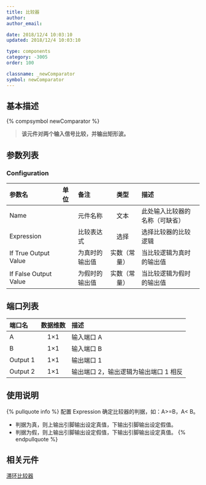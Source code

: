```yaml
---
title: 比较器
author:
author_email:

date: 2018/12/4 10:03:10
updated: 2018/12/4 10:03:10

type: components
category: -3005
order: 100

classname: _newComparator
symbol: newComparator
---
```


## 基本描述

{% compsymbol newComparator %}

> **该元件对两个输入信号比较，并输出矩形波。**

## 参数列表

### Configuration

| 参数名                | 单位 | 备注           |     类型     | 描述                           |
| :-------------------- | :--- | :------------- | :----------: | :----------------------------- |
| Name                  |      | 元件名称       |     文本     | 此处输入比较器的名称（可缺省） |
| Expression            |      | 比较表达式     |     选择     | 选择比较器的比较逻辑           |
| If True Output Value  |      | 为真时的输出值 | 实数（常量） | 当比较逻辑为真时的输出值       |
| If False Output Value |      | 为假时的输出值 | 实数（常量） | 当比较逻辑为假时的输出值       |

## 端口列表

| 端口名   | 数据维数 | 描述                                  |
| :------- | :------: | :------------------------------------ |
| A        |   1×1    | 输入端口 A                            |
| B        |   1×1    | 输入端口 B                            |
| Output 1 |   1×1    | 输出端口 1                            |
| Output 2 |   1×1    | 输出端口 2，输出逻辑为输出端口 1 相反 |

## 使用说明

{% pullquote info %}
配置 Expression 确定比较器的判据，如：A>=B，A< B。

- 判据为真，则上输出引脚输出设定真值，下输出引脚输出设定假值。
- 判据为假，则上输出引脚输出设定假值，下输出引脚输出设定真值。
  {% endpullquote %}

## 相关元件

[滞环比较器](comp_newHysteresis.html)
